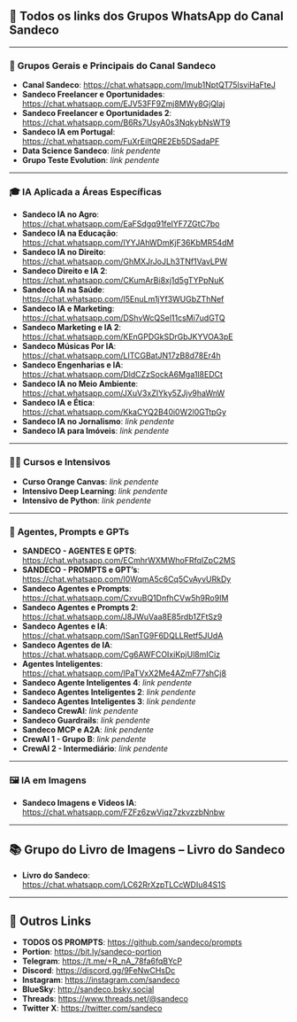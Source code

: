 ## 🌟 **Todos os links dos Grupos WhatsApp do Canal Sandeco**

---

### 🌟 **Grupos Gerais e Principais do Canal Sandeco**
- **Canal Sandeco**: https://chat.whatsapp.com/Imub1NptQT75lsviHaFteJ  
- **Sandeco Freelancer e Oportunidades**: https://chat.whatsapp.com/EJV53FF9Zmj8MWy8GjQIaj  
- **Sandeco Freelancer e Oportunidades 2**: https://chat.whatsapp.com/B6Rs7UsyA0s3NqkybNsWT9  
- **Sandeco IA em Portugal**: https://chat.whatsapp.com/FuXrEiItQRE2Eb5DSadaPF  
- **Data Science Sandeco**: _link pendente_  
- **Grupo Teste Evolution**: _link pendente_  

---

### 🎓 **IA Aplicada a Áreas Específicas**
- **Sandeco IA no Agro**: https://chat.whatsapp.com/EaFSdgq91feIYF7ZGtC7bo  
- **Sandeco IA na Educação**: https://chat.whatsapp.com/IYYJAhWDmKjF36KbMR54dM  
- **Sandeco IA no Direito**: https://chat.whatsapp.com/GhMXJrJoJLh3TNf1VavLPW  
- **Sandeco Direito e IA 2**: https://chat.whatsapp.com/CKumArBi8xj1d5gTYPpNuK  
- **Sandeco IA na Saúde**: https://chat.whatsapp.com/I5EnuLm1jYf3WUGbZThNef  
- **Sandeco IA e Marketing**: https://chat.whatsapp.com/DShvWcQSel11csMi7udGTQ  
- **Sandeco Marketing e IA 2**: https://chat.whatsapp.com/KEnGPDGkSDrGbJKYVOA3pE  
- **Sandeco Músicas Por IA**: https://chat.whatsapp.com/LITCGBatJN17zB8d78Er4h  
- **Sandeco Engenharias e IA**: https://chat.whatsapp.com/DldCZzSockA6Mga1l8EDCt  
- **Sandeco IA no Meio Ambiente**: https://chat.whatsapp.com/JXuV3xZIYky5ZJjv9haWnW  
- **Sandeco IA e Ética**: https://chat.whatsapp.com/KkaCYQ2B40i0W2l0GTtpGy  
- **Sandeco IA no Jornalismo**: _link pendente_  
- **Sandeco IA para Imóveis**: _link pendente_  

---

### 👩‍💻 **Cursos e Intensivos**
- **Curso Orange Canvas**: _link pendente_  
- **Intensivo Deep Learning**: _link pendente_  
- **Intensivo de Python**: _link pendente_  

---

### 🤖 **Agentes, Prompts e GPTs**
- **SANDECO - AGENTES E GPTS**: https://chat.whatsapp.com/ECmhrWXMWhoFRfqIZpC2MS  
- **SANDECO - PROMPTS e GPT’s**: https://chat.whatsapp.com/I0WqmA5c6Cq5CvAyvURkDy  
- **Sandeco Agentes e Prompts**: https://chat.whatsapp.com/CxvuBQ1DnfhCVw5h9Ro9IM  
- **Sandeco Agentes e Prompts 2**: https://chat.whatsapp.com/J8JWuVaa8E85rdb1ZFtSz9  
- **Sandeco Agentes e IA**: https://chat.whatsapp.com/ISanTG9F6DQLLRetf5JUdA  
- **Sandeco Agentes de IA**: https://chat.whatsapp.com/Cg6AWFCOIxiKpjUl8mICiz  
- **Agentes Inteligentes**: https://chat.whatsapp.com/IPaTVxX2Me4AZmF77shCj8  
- **Sandeco Agente Inteligentes 4**: _link pendente_  
- **Sandeco Agentes Inteligentes 2**: _link pendente_  
- **Sandeco Agentes Inteligentes 3**: _link pendente_  
- **Sandeco CrewAI**: _link pendente_  
- **Sandeco Guardrails**: _link pendente_  
- **Sandeco MCP e A2A**: _link pendente_  
- **CrewAI 1 - Grupo B**: _link pendente_  
- **CrewAI 2 - Intermediário**: _link pendente_  

---

### 🖼️ **IA em Imagens**
- **Sandeco Imagens e Videos IA**: https://chat.whatsapp.com/FZFz6zwViqz7zkvzzbNnbw  

---

## 📚 **Grupo do Livro de Imagens – Livro do Sandeco**
- **Livro do Sandeco**: https://chat.whatsapp.com/LC62RrXzpTLCcWDIu84S1S  

---

## 🔗 **Outros Links**
- **TODOS OS PROMPTS**: https://github.com/sandeco/prompts  
- **Portion**: https://bit.ly/sandeco-portion  
- **Telegram**: https://t.me/+R_nA_78fa6fqBYcP  
- **Discord**: https://discord.gg/9FeNwCHsDc  
- **Instagram**: https://instagram.com/sandeco  
- **BlueSky**: http://sandeco.bsky.social  
- **Threads**: https://www.threads.net/@sandeco  
- **Twitter X**: https://twitter.com/sandeco  
